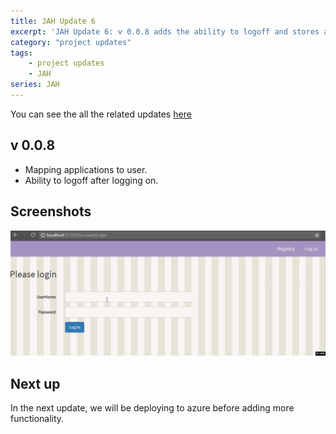 ```yaml
---
title: JAH Update 6
excerpt: 'JAH Update 6: v 0.0.8 adds the ability to logoff and stores applications on a per user basis.'
category: "project updates"
tags:
    - project updates
    - JAH
series: JAH
---
```


You can see the all the related updates [here](/tags/jah)

## v 0.0.8

-   Mapping applications to user.
-   Ability to logoff after logging on.

## Screenshots

![Applications per User and logoff](./jah_update6_map_users.gif)

## Next up

In the next update, we will be deploying to azure before adding more functionality.
